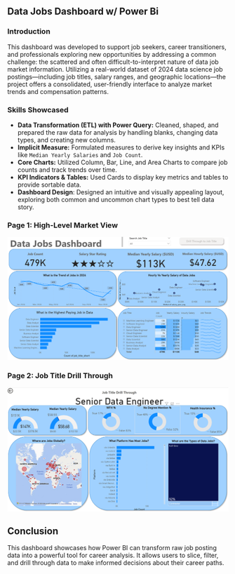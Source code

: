 ## Data Jobs Dashboard w/ Power Bi

### Introduction

This dashboard was developed to support job seekers, career transitioners, and professionals exploring new opportunities by addressing a common challenge: the scattered and often difficult-to-interpret nature of data job market information. Utilizing a real-world dataset of 2024 data science job postings—including job titles, salary ranges, and geographic locations—the project offers a consolidated, user-friendly interface to analyze market trends and compensation patterns.

### Skills Showcased
- **Data Transformation (ETL) with Power Query:** Cleaned, shaped, and prepared the raw data for analysis by handling blanks, changing data types, and creating new columns.
- **Implicit Measure:** Formulated measures to derive key insights and KPIs like `Median Yearly Salaries` and `Job Count`.
-  **Core Charts:** Utilized Column, Bar, Line, and Area Charts to compare job counts and track trends over time.
-  **KPI Indicators & Tables:** Used Cards to display key metrics and tables to provide sortable data.
-  **Dashboard Design**: Designed an intuitive and visually appealing layout, exploring both common and uncommon chart types to best tell data story.

### Page 1: High-Level Market View
![Dashboard page 1](https://github.com/kblaryea/Data-Jobs-Dashboard-with-Power-Bi/blob/main/Page%201%20power%20bi%20project.png)


### Page 2: Job Title Drill Through
![Dashboard page 1](https://github.com/kblaryea/Data-Jobs-Dashboard-with-Power-Bi/blob/main/Page%202%20power%20bi%20project.png)

## Conclusion
This dashboard showcases how Power BI can transform raw job posting data into a powerful tool for career analysis. It allows users to slice, filter, and drill through data to make informed decisions about their career paths.  
